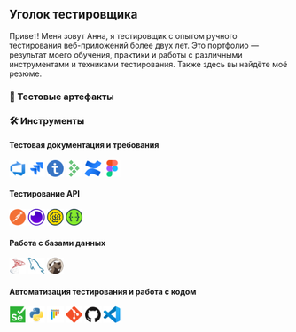 ## Уголок тестировщика

Привет! Меня зовут Анна, я тестировщик с опытом ручного тестирования веб-приложений более двух лет. Это портфолио — результат моего обучения, практики и работы с различными инструментами и техниками тестирования. Также здесь вы найдёте моё резюме.

### :mag_right: Тестовые артефакты

### :hammer_and_wrench: Инструменты

#### Тестовая документация и требования

<picture><img src="assets/azuredevops.svg" width="30" alt="Azure DevOps"  /></picture> <picture><img src="assets/jira.svg" width="30" alt="Jira"  /></picture> <picture><img src="assets/testit.svg" width="30" alt="Test IT"  /></picture> <picture><img src="assets/testrail.svg" width="30" alt="Testrail"  /></picture> <picture><img src="assets/confluence.svg" width="30" alt="Confluence"  /></picture> <picture><img src="assets/figma.svg" width="30" alt="Figma"  /></picture>

#### Тестирование API

<picture><img src="assets/postman.svg" width="30" alt="Postman"  /></picture> <picture><img src="assets/insomnia.svg" width="30" alt="Insomnia"  /></picture> <picture><img src="assets/soapui.svg" width="30" alt="Soap UI"  /></picture> <picture><img src="assets/swagger.svg" width="30" alt="Swagger"  /></picture>

#### Работа с базами данных

<picture><img src="assets/microsoftsqlserver.svg" width="30" alt="MS SQL Server"  /></picture> <picture><img src="assets/mysql.svg" width="30" alt="MySQL"  /></picture> <picture><img src="assets/dbeaver.svg" width="30" alt="DBeaver"  /></picture>

#### Автоматизация тестирования и работа с кодом

<picture><img src="assets/selenium.svg" width="30" alt="Selenium"  /></picture> <picture><img src="assets/python.svg" width="30" alt="Python"  /></picture> <picture><img src="assets/pytest.svg" width="30" alt="PyTest"  /></picture> <picture><img src="assets/git.svg" width="30" alt="Git"  /></picture> <picture><img src="assets/github.svg" width="30" alt="GitHub"  /></picture> <picture><img src="assets/vscode.svg" width="30" alt="VS Code"  /></picture>

<!--
**sovietmorning/sovietmorning** is a ✨ _special_ ✨ repository because its `README.md` (this file) appears on your GitHub profile.

Here are some ideas to get you started:

- 🔭 I’m currently working on ...
- 🌱 I’m currently learning ...
- 👯 I’m looking to collaborate on ...
- 🤔 I’m looking for help with ...
- 💬 Ask me about ...
- 📫 How to reach me: ...
- 😄 Pronouns: ...
- ⚡ Fun fact: ...
-->
